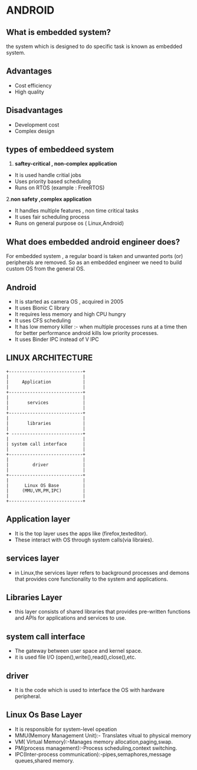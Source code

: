 # ANDROID 

## What is embedded system?

  the system which is designed to do specific task is known as embedded system.
## Advantages

- Cost efficiency
- High quality 

## Disadvantages

- Development cost 
- Complex design

## types of embeddeed system

1. **saftey-critical , non-complex application**
 - It is used handle critial jobs
 - Uses priority based scheduling
 - Runs on RTOS (example : FreeRTOS)

2.**non safety ,complex application** 
 - It handles multiple features , non time critical tasks 
 - It uses fair scheduling process
 - Runs on general purpose os ( Linux,Android)

## What does embedded android engineer does?

For embedded system , a regular board is taken and unwanted ports (or) peripherals are removed. So as an embedded engineer we need to build custom OS from the general OS.

## Android 
 - It is started as camera OS , acquired in 2005
 - It uses Bionic C library
 - It requires less memory and high CPU hungry
 - It uses CFS scheduling
 - It has low memory killer :- when multiple processes runs at a time then for better performance android kills low priority processes. 
 - It uses Binder IPC instead of V IPC

## LINUX ARCHITECTURE

    +----------------------------+
    |                            |
    |     Application            |
    |                            |
    +----------------------------+
    |                            |
    |       services             |
    |                            |
    +----------------------------+
    |                            |
    |       libraries            |
    |                            |
    + ---------------------------+
    |                            |
    | system call interface      |
    |                            |
    +----------------------------+
    |                            |
    |         driver             |
    |                            |
    +----------------------------+
    |                            |
    |      Linux OS Base         |
    |     (MMU,VM,PM,IPC)        |
    |                            |
    +----------------------------+

## Application layer

 - It is the top layer uses the apps like (firefox,texteditor).
 - These interact with OS through system calls(via libraies).

## services layer

 - in Linux,the services layer refers to background processes and demons that provides core functionality to the system and applications.

## Libraries Layer

 - this layer consists of shared libraries that provides pre-written functions and APIs for applications and services to use.

## system call interface

 - The gateway between user space and kernel space.
 - it is used file I/O (open(),write(),read(),close(),etc.

## driver

 - It is the code which is used to interface the OS with hardware peripheral.

## Linux Os Base Layer

 - It is responsible for system-level opeation 
 - MMU(Memory Management Unit):- Translates vitual to physical memory
 - VM( Virtual Memory):-Manages memory allocation,paging,swap.
 - PM(process management):-Process scheduling,context switching.
 - IPC(Inter-process communication):-pipes,semaphores,message queues,shared memory.
